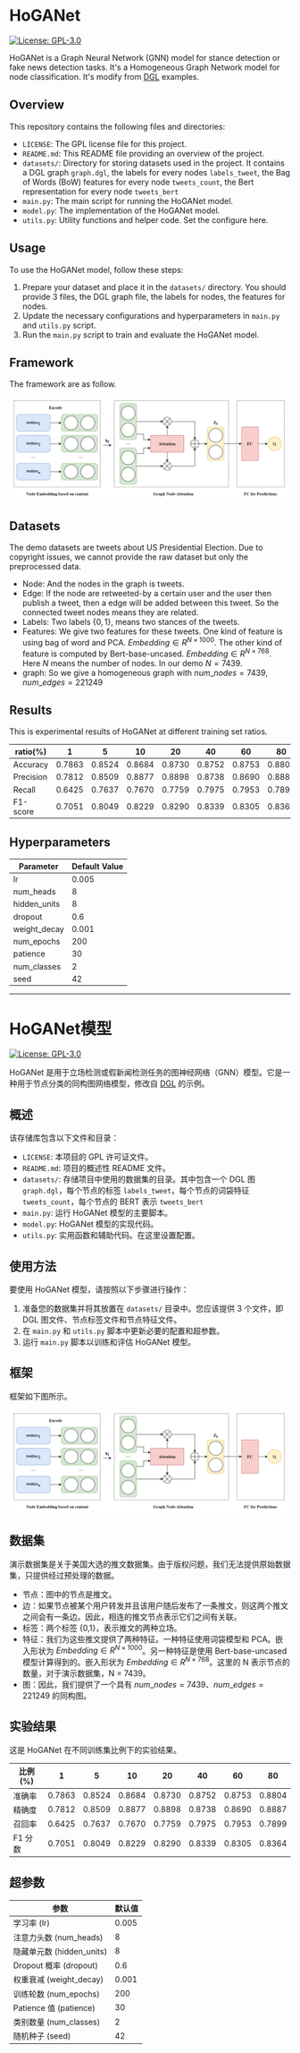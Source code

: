 # HoGANet
[![License: GPL-3.0](https://img.shields.io/badge/License-GPL%203.0-blue.svg)](https://www.gnu.org/licenses/gpl-3.0)

HoGANet is a Graph Neural Network (GNN) model for stance detection or fake news detection tasks. It's a Homogeneous Graph Network model for node classification. It's modify from [DGL](https://github.com/dmlc/dgl) examples.

## Overview

This repository contains the following files and directories:

- `LICENSE`: The GPL license file for this project.
- `README.md`: This README file providing an overview of the project.
- `datasets/`: Directory for storing datasets used in the project. It contains a DGL graph `graph.dgl`, the labels for every nodes `labels_tweet`, the Bag of Words (BoW) features for every node `tweets_count`, the Bert representation for every node `tweets_bert`
- `main.py`: The main script for running the HoGANet model.
- `model.py`: The implementation of the HoGANet model.
- `utils.py`: Utility functions and helper code. Set the configure here.

## Usage

To use the HoGANet model, follow these steps:

1. Prepare your dataset and place it in the `datasets/` directory. You should provide 3 files, the DGL graph file, the labels for nodes, the features for nodes.
2. Update the necessary configurations and hyperparameters in `main.py` and `utils.py` script.
3. Run the `main.py` script to train and evaluate the HoGANet model.

## Framework

The framework are as follow.

![framework](./figure/G1.png)

## Datasets

The demo datasets are tweets about US Presidential Election. Due to copyright issues, we cannot provide the raw dataset but only the preprocessed data.

- Node: And the nodes in the graph is tweets. 
- Edge: If the node are retweeted-by a certain user and the user then publish a tweet, then a edge will be added between this tweet. So the connected tweet nodes means they are related.
- Labels: Two labels $\{0,1\}$, means two stances of the tweets.
- Features: We give two features for these tweets. One kind of feature is using bag of word and PCA. $Embedding \in R^{N \times 1000}$. The other kind of feature is computed by Bert-base-uncased. $Embedding \in R^{N \times 768}$. Here $N$ means the number of nodes. In our demo $N = 7439$.
- graph: So we give a homogeneous graph with $num\_nodes=7439, num\_edges=221249$

## Results 
This is experimental results of HoGANet at different training set ratios.

| ratio(%) | 1      | 5      | 10     | 20     | 40     | 60     | 80     |
|----------|--------|--------|--------|--------|--------|--------|--------|
| Accuracy | 0.7863 | 0.8524 | 0.8684 | 0.8730 | 0.8752 | 0.8753 | 0.8804 |
| Precision| 0.7812 | 0.8509 | 0.8877 | 0.8898 | 0.8738 | 0.8690 | 0.8887 |
| Recall   | 0.6425 | 0.7637 | 0.7670 | 0.7759 | 0.7975 | 0.7953 | 0.7899 |
| F1-score | 0.7051 | 0.8049 | 0.8229 | 0.8290 | 0.8339 | 0.8305 | 0.8364 |

## Hyperparameters
| Parameter     | Default Value |
|---------------|--------------|
| lr            | 0.005        |
| num_heads     | 8            |
| hidden_units  | 8            |
| dropout       | 0.6          |
| weight_decay  | 0.001        |
| num_epochs    | 200          |
| patience      | 30           |
| num_classes   | 2            |
| seed          | 42           |

---

# HoGANet模型
[![License: GPL-3.0](https://img.shields.io/badge/License-GPL%203.0-blue.svg)](https://www.gnu.org/licenses/gpl-3.0)

HoGANet 是用于立场检测或假新闻检测任务的图神经网络（GNN）模型。它是一种用于节点分类的同构图网络模型，修改自 [DGL](https://github.com/dmlc/dgl) 的示例。

## 概述

该存储库包含以下文件和目录：

- `LICENSE`: 本项目的 GPL 许可证文件。
- `README.md`: 项目的概述性 README 文件。
- `datasets/`: 存储项目中使用的数据集的目录。其中包含一个 DGL 图 `graph.dgl`，每个节点的标签 `labels_tweet`，每个节点的词袋特征 `tweets_count`，每个节点的 BERT 表示 `tweets_bert`
- `main.py`: 运行 HoGANet 模型的主要脚本。
- `model.py`: HoGANet 模型的实现代码。
- `utils.py`: 实用函数和辅助代码。在这里设置配置。

## 使用方法

要使用 HoGANet 模型，请按照以下步骤进行操作：

1. 准备您的数据集并将其放置在 `datasets/` 目录中。您应该提供 3 个文件，即 DGL 图文件、节点标签文件和节点特征文件。
2. 在 `main.py` 和 `utils.py` 脚本中更新必要的配置和超参数。
3. 运行 `main.py` 脚本以训练和评估 HoGANet 模型。

## 框架

框架如下图所示。

![framework](./figure/G1.png)

## 数据集

演示数据集是关于美国大选的推文数据集。由于版权问题，我们无法提供原始数据集，只提供经过预处理的数据。

- 节点：图中的节点是推文。
- 边：如果节点被某个用户转发并且该用户随后发布了一条推文，则这两个推文之间会有一条边。因此，相连的推文节点表示它们之间有关联。
- 标签：两个标签 {0,1}，表示推文的两种立场。
- 特征：我们为这些推文提供了两种特征。一种特征使用词袋模型和 PCA。嵌入形状为 $Embedding \in R^{N \times 1000}$。另一种特征是使用 Bert-base-uncased 模型计算得到的。嵌入形状为 $Embedding \in R^{N \times 768}$。这里的 N 表示节点的数量，对于演示数据集，N = 7439。
- 图：因此，我们提供了一个具有 $num\_nodes=7439$、$num\_edges=221249$ 的同构图。

## 实验结果
这是 HoGANet 在不同训练集比例下的实验结果。

| 比例(%)  | 1      | 5      | 10     | 20     | 40     | 60     | 80     |
|----------|--------|--------|--------|--------|--------|--------|--------|
| 准确率   | 0.7863 | 0.8524 | 0.8684 | 0.8730 | 0.8752 | 0.8753 | 0.8804 |
| 精确度   | 0.7812 | 0.8509 | 0.8877 | 0.8898 | 0.8738 | 0.8690 | 0.8887 |
| 召回率   | 0.6425 | 0.7637 | 0.7670 | 0.7759 | 0.7975 | 0.7953 | 0.7899 |
| F1 分数  | 0.7051 | 0.8049 | 0.8229 | 0.8290 | 0.8339 | 0.8305 | 0.8364 |

## 超参数
| 参数          | 默认值       |
|---------------|--------------|
| 学习率 (lr)   | 0.005        |
| 注意力头数 (num_heads) | 8            |
| 隐藏单元数 (hidden_units) | 8            |
| Dropout 概率 (dropout)    | 0.6          |
| 权重衰减 (weight_decay)   | 0.001        |
| 训练轮数 (num_epochs)    | 200          |
| Patience 值 (patience)    | 30           |
| 类别数量 (num_classes)   | 2            |
| 随机种子 (seed)          | 42           |
